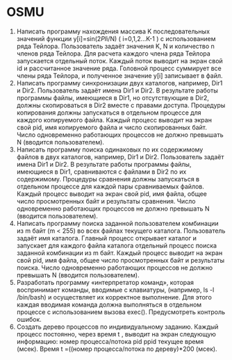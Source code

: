 # OSMU
 1. Написать программу нахождения массива K последовательных значений
функции y[i]=sin(2*PI*i/N) ( i=0,1,2...K-1 ) с использованием ряда
Тейлора. Пользователь задаёт значения K, N и количество n членов ряда
Тейлора. Для расчета
каждого члена ряда Тейлора запускается
отдельный поток. Каждый поток выводит на экран свой id и рассчитанное
значение ряда. Головной процесс суммирует все члены ряда Тейлора, и
полученное значение y[i] записывает в файл.
2. Написать программу синхронизации двух каталогов, например, Dir1 и
Dir2. Пользователь задаёт имена Dir1 и Dir2. В результате работы
программы файлы, имеющиеся в Dir1, но отсутствующие в Dir2, должны
скопироваться в Dir2 вместе с правами доступа. Процедуры копирования 
должны запускаться в отдельном процессе для каждого копируемого
файла. Каждый процесс выводит на экран свой pid, имя копируемого
файла и число скопированных байт. Число одновременно работающих
процессов не должно превышать N (вводится пользователем).
3. Написать программу поиска одинаковых по их содержимому файлов в
двух каталогов, например, Dir1 и Dir2. Пользователь задаёт имена Dir1 и
Dir2. В результате работы программы файлы, имеющиеся в Dir1,
сравниваются с файлами в Dir2 по их содержимому. Процедуры
сравнения должны запускаться в отдельном процессе для каждой пары
сравниваемых файлов. Каждый процесс выводит на экран свой pid, имя
файла, общее число просмотренных байт и результаты сравнения. Число
одновременно работающих процессов не должно превышать N (вводится
пользователем).
4. Написать программу поиска заданной пользователем комбинации из m
байт (m < 255) во всех файлах текущего каталога. Пользователь задаёт
имя каталога. Главный процесс открывает каталог и запускает для
каждого файла каталога отдельный процесс поиска заданной комбинации
из m байт. Каждый процесс выводит на экран свой pid, имя файла, общее
число просмотренных байт и результаты поиска. Число одновременно
работающих процессов не должно превышать N (вводится
пользователем).
5. Разработать
программу
«интерпретатор
команд»,
которая
воспринимает команды, вводимые с клавиатуры, (например, ls -l
/bin/bash) и осуществляет их корректное выполнение. Для этого каждая
вводимая команда должна выполняться в отдельном
процессе с
использованием вызова exec(). Предусмотреть контроль ошибок.
6. Создать дерево процессов по индивидуальному заданию. Каждый
процесс постоянно, через время t , выводит на экран следующую
информацию:
номер процесса/потока pid ppid текущее время (мсек).
Время t =((номер процесса/потока по дереву)*200 (мсек).
